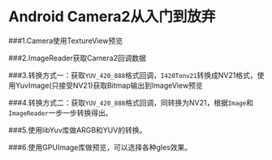 # Android Camera2从入门到放弃

###1.Camera使用TextureView预览

###2.ImageReader获取Camera2回调数据

###3.转换方式一：获取`YUV_420_888`格式回调，`I420Tonv21`转换成NV21格式，使用YuvImage(只接受NV21)获取Bitmap输出到ImageView预览

###4.转换方式二：获取`YUV_420_888`格式回调，同转换为NV21，根据`Image`和`ImageReader`一步一步转换得出。

###5.使用libYuv库做ARGB和YUV的转换。

###6.使用GPUImage库做预览，可以选择各种gles效果。
